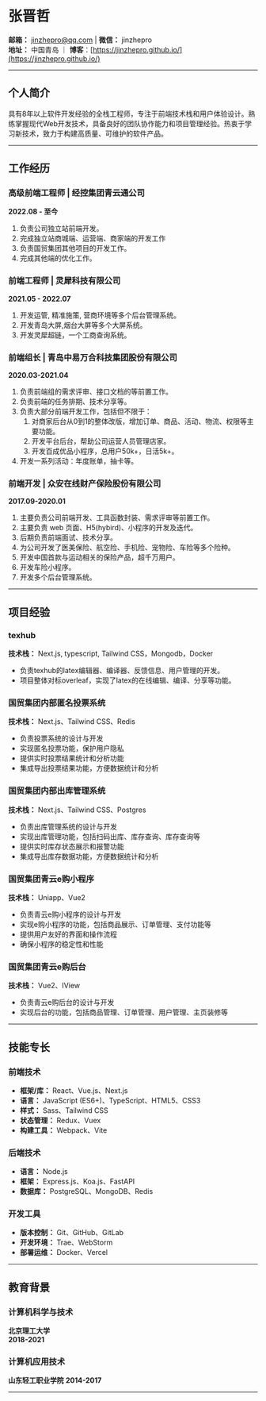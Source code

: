 # 张晋哲

**邮箱：** jinzhepro@qq.com | **微信：** jinzhepro  
**地址：** 中国青岛   ｜ **博客**：[https://jinzhepro.github.io/](https://jinzhepro.github.io/)

---

## 个人简介

具有8年以上软件开发经验的全栈工程师，专注于前端技术栈和用户体验设计。熟练掌握现代Web开发技术，具备良好的团队协作能力和项目管理经验。热衷于学习新技术，致力于构建高质量、可维护的软件产品。

---

## 工作经历

### 高级前端工程师 | 经控集团青云通公司
**2022.08 - 至今**
1. 负责公司独立站前端开发。
2. 完成独立站商城端、运营端、商家端的开发工作
3. 负责国贸集团其他项目的开发工作。
4. 完成其他端的优化工作。


### 前端工程师 | 灵犀科技有限公司
**2021.05 - 2022.07**
1. 开发运管, 精准施策, 营商环境等多个后台管理系统。
2. 开发青岛大屏,烟台大屏等多个大屏系统。
3. 开发灵犀超链，一个工商查询系统。

### 前端组长 | 青岛中易万合科技集团股份有限公司
**2020.03-2021.04**
1. 负责前端组的需求评审、接口文档的等前置工作。
2. 负责前端的任务排期、技术分享等。
3. 负责大部分前端开发工作，包括但不限于：
    1. 对商家后台从0到1的整体改版，增加订单、商品、活动、物流、权限等主要功能。
    2. 开发平台后台，帮助公司运营人员管理店家。
    3. 开发百成优品小程序，总用户50k+，日活5k+。
4. 开发一系列活动：年度账单，抽卡等。

### 前端开发 | 众安在线财产保险股份有限公司
**2017.09-2020.01**
1. 主要负责公司前端开发、工具函数封装、需求评审等前置工作。
2. 主要负责 web 页面、H5(hybird)、小程序的开发及迭代。
3. 后期负责前端面试、技术分享。
4. 为公司开发了医美保险、航空险、手机险、宠物险、车险等多个险种。
5. 开发中国首款与运动相关的保险产品，超千万用户。
6. 开发车险小程序。
7. 开发多个后台管理系统。

---

## 项目经验

### texhub 
**技术栈：** Next.js, typescript, Tailwind CSS，Mongodb，Docker

- 负责texhub的latex编辑器、编译器、反馈信息、用户管理的开发。
- 项目整体对标overleaf，实现了latex的在线编辑、编译、分享等功能。

### 国贸集团内部匿名投票系统
**技术栈：** Next.js、Tailwind CSS、Redis

- 负责投票系统的设计与开发
- 实现匿名投票功能，保护用户隐私
- 提供实时投票结果统计和分析功能
- 集成导出投票结果功能，方便数据统计和分析

### 国贸集团内部出库管理系统
**技术栈：** Next.js、Tailwind CSS、Postgres

- 负责出库管理系统的设计与开发
- 实现出库管理功能，包括扫码出库、库存查询、库存查询等
- 提供实时库存状态展示和报警功能
- 集成导出库存数据功能，方便数据统计和分析

### 国贸集团青云e购小程序
**技术栈：** Uniapp、Vue2

- 负责青云e购小程序的设计与开发
- 实现e购小程序的功能，包括商品展示、订单管理、支付功能等
- 提供用户友好的界面和操作流程
- 确保小程序的稳定性和性能

### 国贸集团青云e购后台
**技术栈：** Vue2、IView

- 负责青云e购后台的设计与开发
- 实现后台的功能，包括商品管理、订单管理、用户管理、主页装修等

---

## 技能专长

### 前端技术
- **框架/库：** React、Vue.js、Next.js
- **语言：** JavaScript (ES6+)、TypeScript、HTML5、CSS3
- **样式：** Sass、Tailwind CSS
- **状态管理：** Redux、Vuex
- **构建工具：** Webpack、Vite

### 后端技术
- **语言：** Node.js
- **框架：** Express.js、Koa.js、FastAPI
- **数据库：** PostgreSQL、MongoDB、Redis

### 开发工具
- **版本控制：** Git、GitHub、GitLab
- **开发环境：** Trae、WebStorm
- **部署运维：** Docker、Vercel

---

## 教育背景

### 计算机科学与技术
**北京理工大学**  
**2018-2021**


### 计算机应用技术
**山东轻工职业学院**
**2014-2017**

---